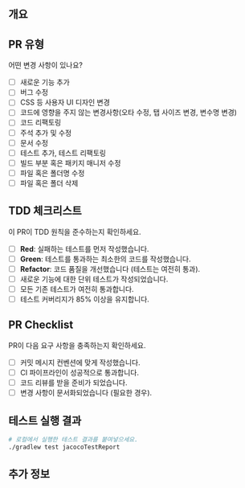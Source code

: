 ## 개요
<!---- 변경 사항 및 관련 이슈에 대해 간단하게 작성해주세요. 어떻게보다 무엇을 왜 수정했는지 설명해주세요. -->

<!---- Resolves: #(Isuue Number) -->

## PR 유형
어떤 변경 사항이 있나요?

- [ ] 새로운 기능 추가
- [ ] 버그 수정
- [ ] CSS 등 사용자 UI 디자인 변경
- [ ] 코드에 영향을 주지 않는 변경사항(오타 수정, 탭 사이즈 변경, 변수명 변경)
- [ ] 코드 리팩토링
- [ ] 주석 추가 및 수정
- [ ] 문서 수정
- [ ] 테스트 추가, 테스트 리팩토링
- [ ] 빌드 부분 혹은 패키지 매니저 수정
- [ ] 파일 혹은 폴더명 수정
- [ ] 파일 혹은 폴더 삭제

## TDD 체크리스트
이 PR이 TDD 원칙을 준수하는지 확인하세요.

- [ ] **Red**: 실패하는 테스트를 먼저 작성했습니다.
- [ ] **Green**: 테스트를 통과하는 최소한의 코드를 작성했습니다.
- [ ] **Refactor**: 코드 품질을 개선했습니다 (테스트는 여전히 통과).
- [ ] 새로운 기능에 대한 단위 테스트가 작성되었습니다.
- [ ] 모든 기존 테스트가 여전히 통과합니다.
- [ ] 테스트 커버리지가 85% 이상을 유지합니다.

## PR Checklist
PR이 다음 요구 사항을 충족하는지 확인하세요.

- [ ] 커밋 메시지 컨벤션에 맞게 작성했습니다.
- [ ] CI 파이프라인이 성공적으로 통과합니다.
- [ ] 코드 리뷰를 받을 준비가 되었습니다.
- [ ] 변경 사항이 문서화되었습니다 (필요한 경우).

## 테스트 실행 결과
```bash
# 로컬에서 실행한 테스트 결과를 붙여넣으세요.
./gradlew test jacocoTestReport
```

## 추가 정보
<!---- 리뷰어가 알아야 할 추가적인 컨텍스트나 정보가 있다면 작성해주세요. -->
